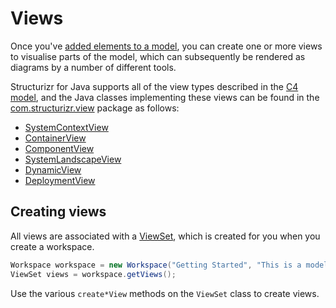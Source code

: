 # Views

Once you've [added elements to a model](model.md), you can create one or more views to visualise parts of the model, which can subsequently be rendered as diagrams by a number of different tools.

Structurizr for Java supports all of the view types described in the [C4 model](https://c4model.com), and the Java classes implementing these views can be found in the [com.structurizr.view](https://github.com/structurizr/java/tree/master/structurizr-core/src/com/structurizr/view) package as follows:

* [SystemContextView](https://github.com/structurizr/java/blob/master/structurizr-core/src/com/structurizr/view/SystemContextView.java)
* [ContainerView](https://github.com/structurizr/java/blob/master/structurizr-core/src/com/structurizr/view/ContainerView.java)
* [ComponentView](https://github.com/structurizr/java/blob/master/structurizr-core/src/com/structurizr/view/ComponentView.java)
* [SystemLandscapeView](https://github.com/structurizr/java/blob/master/structurizr-core/src/com/structurizr/view/SystemLandscapeView.java)
* [DynamicView](https://github.com/structurizr/java/blob/master/structurizr-core/src/com/structurizr/view/DynamicView.java)
* [DeploymentView](https://github.com/structurizr/java/blob/master/structurizr-core/src/com/structurizr/view/DeploymentView.java)

## Creating views

All views are associated with a [ViewSet](https://github.com/structurizr/java/blob/master/structurizr-core/src/com/structurizr/view/ViewSet.java), which is created for you when you create a workspace.

```java
Workspace workspace = new Workspace("Getting Started", "This is a model of my software system.");
ViewSet views = workspace.getViews();
```

Use the various ```create*View``` methods on the ```ViewSet``` class to create views.

